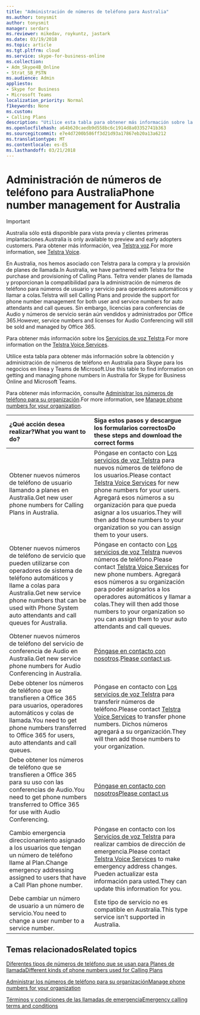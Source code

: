 ```yaml
---
title: "Administración de números de teléfono para Australia"
ms.author: tonysmit
author: tonysmit
manager: serdars
ms.reviewer: mikedav, roykuntz, jastark
ms.date: 03/19/2018
ms.topic: article
ms.tgt.pltfrm: cloud
ms.service: skype-for-business-online
ms.collection:
- Adm_Skype4B_Online
- Strat_SB_PSTN
ms.audience: Admin
appliesto:
- Skype for Business
- Microsoft Teams
localization_priority: Normal
f1keywords: None
ms.custom:
- Calling Plans
description: "Utilice esta tabla para obtener más información sobre la obtención y administración de números de teléfono en Australia para Skype para los negocios en línea y Teams de Microsoft."
ms.openlocfilehash: a64b620caedb9d558bc6c1914d8a03352741b363
ms.sourcegitcommit: e7e4d7200b586ff3d21d93a17867eb20a13a6212
ms.translationtype: MT
ms.contentlocale: es-ES
ms.lasthandoff: 03/21/2018
---
```

# <a name="phone-number-management-for-australia"></a><span data-ttu-id="9d971-103">Administración de números de teléfono para Australia</span><span class="sxs-lookup"><span data-stu-id="9d971-103">Phone number management for Australia</span></span>
> [!IMPORTANT]
> <span data-ttu-id="9d971-104">Australia sólo está disponible para vista previa y clientes primeras implantaciones.</span><span class="sxs-lookup"><span data-stu-id="9d971-104">Australia is only available to preview and early adopters customers.</span></span> <span data-ttu-id="9d971-105">Para obtener más información, vea [Telstra voz](http://aka.ms/TelstraVoicePlan).</span><span class="sxs-lookup"><span data-stu-id="9d971-105">For more information, see [Telstra Voice](http://aka.ms/TelstraVoicePlan).</span></span> 

<span data-ttu-id="9d971-106">En Australia, nos hemos asociado con Telstra para la compra y la provisión de planes de llamada.</span><span class="sxs-lookup"><span data-stu-id="9d971-106">In Australia, we have partnered with Telstra for the purchase and provisioning of Calling Plans.</span></span> <span data-ttu-id="9d971-107">Teltra vender planes de llamada y proporcionan la compatibilidad para la administración de números de teléfono para números de usuario y servicio para operadores automáticos y llamar a colas.</span><span class="sxs-lookup"><span data-stu-id="9d971-107">Telstra will sell Calling Plans and provide the support for phone number management for both user and service numbers for auto attendants and call queues.</span></span> <span data-ttu-id="9d971-108">Sin embargo, licencias para conferencias de Audio y números de servicio serán aún vendidos y administrados por Office 365.</span><span class="sxs-lookup"><span data-stu-id="9d971-108">However, service numbers and licenses for Audio Conferencing will still be sold and managed by Office 365.</span></span>

<span data-ttu-id="9d971-109">Para obtener más información sobre los [Servicios de voz Telstra](http://aka.ms/TelstraVoicePlan).</span><span class="sxs-lookup"><span data-stu-id="9d971-109">For more information on the [Telstra Voice Services](http://aka.ms/TelstraVoicePlan).</span></span>

<span data-ttu-id="9d971-110">Utilice esta tabla para obtener más información sobre la obtención y administración de números de teléfono en Australia para Skype para los negocios en línea y Teams de Microsoft.</span><span class="sxs-lookup"><span data-stu-id="9d971-110">Use this table to find information on getting and managing phone numbers in Australia for Skype for Business Online and Microsoft Teams.</span></span> 

<span data-ttu-id="9d971-111">Para obtener más información, consulte [Administrar los números de teléfono para su organización](manage-phone-numbers-for-your-organization.md).</span><span class="sxs-lookup"><span data-stu-id="9d971-111">For more information, see [Manage phone numbers for your organization](manage-phone-numbers-for-your-organization.md).</span></span>
  
|<span data-ttu-id="9d971-112">**¿Qué acción desea realizar?**</span><span class="sxs-lookup"><span data-stu-id="9d971-112">**What you want to do?**</span></span>|<span data-ttu-id="9d971-113">**Siga estos pasos y descargue los formularios correctos**</span><span class="sxs-lookup"><span data-stu-id="9d971-113">**Do these steps and download the correct forms**</span></span>|
|:-----|:-----|
|<span data-ttu-id="9d971-114">Obtener nuevos números de teléfono de usuario llamando a planes en Australia.</span><span class="sxs-lookup"><span data-stu-id="9d971-114">Get new user phone numbers for Calling Plans in Australia.</span></span>   <br/> |<span data-ttu-id="9d971-115">Póngase en contacto con [Los servicios de voz Telstra](http://aka.ms/TelstraVoicePlan) para nuevos números de teléfono de los usuarios.</span><span class="sxs-lookup"><span data-stu-id="9d971-115">Please contact [Telstra Voice Services](http://aka.ms/TelstraVoicePlan) for new phone numbers for your users.</span></span> <span data-ttu-id="9d971-116">Agregará esos números a su organización para que pueda asignar a los usuarios.</span><span class="sxs-lookup"><span data-stu-id="9d971-116">They will then add those numbers to your organization so you can assign them to your users.</span></span> <br/> 
|<span data-ttu-id="9d971-117">Obtener nuevos números de teléfono de servicio que pueden utilizarse con operadores de sistema de teléfono automáticos y llame a colas para Australia.</span><span class="sxs-lookup"><span data-stu-id="9d971-117">Get new service phone numbers that can be used with Phone System auto attendants and call queues for Australia.</span></span> <br/> |<span data-ttu-id="9d971-118">Póngase en contacto con [Los servicios de voz Telstra](http://aka.ms/TelstraVoicePlan) nuevos números de teléfono.</span><span class="sxs-lookup"><span data-stu-id="9d971-118">Please contact [Telstra Voice Services](http://aka.ms/TelstraVoicePlan) for new phone numbers.</span></span> <span data-ttu-id="9d971-119">Agregará esos números a su organización para poder asignarlos a los operadores automáticos y llamar a colas.</span><span class="sxs-lookup"><span data-stu-id="9d971-119">They will then add those numbers to your organization so you can assign them to your auto attendants and call queues.</span></span> <br/>|
|<span data-ttu-id="9d971-120">Obtener nuevos números de teléfono del servicio de conferencia de Audio en Australia.</span><span class="sxs-lookup"><span data-stu-id="9d971-120">Get new service phone numbers for Audio Conferencing in Australia.</span></span>   <br/> |<span data-ttu-id="9d971-121">[Póngase en contacto con nosotros](mailto:ptnapac@microsoft.com).</span><span class="sxs-lookup"><span data-stu-id="9d971-121">[Please contact us](mailto:ptnapac@microsoft.com).</span></span>|
|<span data-ttu-id="9d971-122">Debe obtener los números de teléfono que se transfieren a Office 365 para usuarios, operadores automáticos y colas de llamada.</span><span class="sxs-lookup"><span data-stu-id="9d971-122">You need to get phone numbers transferred to Office 365 for users, auto attendants and call queues.</span></span>  <br/> |<span data-ttu-id="9d971-123">Póngase en contacto con [Los servicios de voz Telstra](http://aka.ms/TelstraVoicePlan) para transferir números de teléfono.</span><span class="sxs-lookup"><span data-stu-id="9d971-123">Please contact [Telstra Voice Services](http://aka.ms/TelstraVoicePlan) to transfer phone numbers.</span></span> <span data-ttu-id="9d971-124">Dichos números agregará a su organización.</span><span class="sxs-lookup"><span data-stu-id="9d971-124">They will then add those numbers to your organization.</span></span>  <br/> |
|<span data-ttu-id="9d971-125">Debe obtener los números de teléfono que se transfieren a Office 365 para su uso con las conferencias de Audio.</span><span class="sxs-lookup"><span data-stu-id="9d971-125">You need to get phone numbers transferred to Office 365 for use with Audio Conferencing.</span></span>  |[<span data-ttu-id="9d971-126">Póngase en contacto con nosotros</span><span class="sxs-lookup"><span data-stu-id="9d971-126">Please contact us</span></span>](mailto:ptnapac@microsoft.com) |
|<span data-ttu-id="9d971-127">Cambio emergencia direccionamiento asignado a los usuarios que tengan un número de teléfono llame al Plan.</span><span class="sxs-lookup"><span data-stu-id="9d971-127">Change emergency addressing assigned to users that have a Call Plan phone number.</span></span> |<span data-ttu-id="9d971-128">Póngase en contacto con los [Servicios de voz Telstra](http://aka.ms/TelstraVoicePlan) para realizar cambios de dirección de emergencia.</span><span class="sxs-lookup"><span data-stu-id="9d971-128">Please contact [Telstra Voice Services](http://aka.ms/TelstraVoicePlan) to make emergency address changes.</span></span> <span data-ttu-id="9d971-129">Pueden actualizar esta información para usted.</span><span class="sxs-lookup"><span data-stu-id="9d971-129">They can update this information for you.</span></span>|
|<span data-ttu-id="9d971-130">Debe cambiar un número de usuario a un número de servicio.</span><span class="sxs-lookup"><span data-stu-id="9d971-130">You need to change a user number to a service number.</span></span> |<span data-ttu-id="9d971-131">Este tipo de servicio no es compatible en Australia.</span><span class="sxs-lookup"><span data-stu-id="9d971-131">This type service isn't supported in Australia.</span></span> 
   
## <a name="related-topics"></a><span data-ttu-id="9d971-132">Temas relacionados</span><span class="sxs-lookup"><span data-stu-id="9d971-132">Related topics</span></span>
[<span data-ttu-id="9d971-133">Diferentes tipos de números de teléfono que se usan para Planes de llamada</span><span class="sxs-lookup"><span data-stu-id="9d971-133">Different kinds of phone numbers used for Calling Plans</span></span>](../different-kinds-of-phone-numbers-used-for-calling-plans.md)

[<span data-ttu-id="9d971-134">Administrar los números de teléfono para su organización</span><span class="sxs-lookup"><span data-stu-id="9d971-134">Manage phone numbers for your organization</span></span>](manage-phone-numbers-for-your-organization.md)

[<span data-ttu-id="9d971-135">Términos y condiciones de las llamadas de emergencia</span><span class="sxs-lookup"><span data-stu-id="9d971-135">Emergency calling terms and conditions</span></span>](../emergency-calling-terms-and-conditions.md)